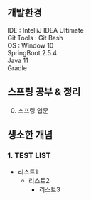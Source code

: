## 개발환경 
IDE : IntelliJ IDEA Ultimate <BR>
Git Tools : Git Bash <BR>
OS : Window 10 <BR>
SpringBoot 2.5.4 <BR>
Java 11 <BR>
Gradle <BR>

## 스프링 공부 & 정리
0. 스프링 입문

## 생소한 개념
### 1. TEST LIST
* 리스트1
  - 리스트2
    + 리스트3
